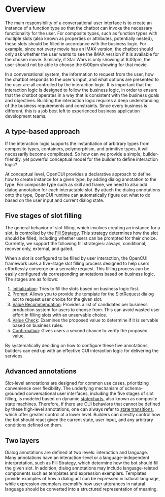 # Overview
The main responsibility of a conversational user interface is to create an instance of a function type so that the chatbot can invoke the necessary functionality for the user. For composite types, such as function types with multiple slots (also known as properties or attributes, potentially nested), these slots should be filled in accordance with the business logic. For example, since not every movie has an IMAX version, the chatbot should only ask whether the user wants to see the IMAX version if it is available for the chosen movie. Similarly, if Star Wars is only showing at 8:00pm, the user should not be able to choose the 6:00pm showing for that movie.

In a conversational system, the information to request from the user, how the chatbot responds to the user's input, and what options are presented to the user are all controlled by the interaction logic. It is important that the interaction logic is designed to follow the business logic, in order to ensure that the chatbot operates in a way that is consistent with the business goals and objectives. Building the interaction logic requires a deep understanding of the business requirements and constraints. Since every business is different, this is a job best left to experienced business application development teams.

## A type-based approach
If the interaction logic supports the instantiation of arbitrary types from composite types, containers, polymorphism, and primitive types, it will necessarily become complicated. So how can we provide a simple, builder-friendly, yet powerful conceptual model for the builder to define interaction logic?

At conceptual level, OpenCUI provides a declarative approach to define how to create instance for a given type, by adding dialog annotation to the type. For composite type such as skill and frame, we need to also add dialog annotation for each interactable slot. By attach the dialog annotations onto the type, OpenCUI runtime can automatically figure out what to do based on the user input and current dialog state.

## Five stages of slot filling
The general behavior of slot filling, which involves creating an instance for a slot, is controlled by the [Fill Strategy](../reference/annotations/fillstrategy.md). This strategy determines how the slot should be filled, including whether users can be prompted for their choice. Currently, we support the following fill strategies: always, conditional, recover only, external, and gated.

When a slot is configured to be filled by user interaction, the OpenCUI framework uses a five-stage slot filling process designed to help users effortlessly converge on a servable request. This filling process can be easily configured via corresponding annotations based on business logic. The stages are as follows:
1. [Initialization](../reference/annotations/init.md): Tries to fill the slots based on business logic first.
2. [Prompt](../reference/glossary.md#prompt): Allows you to provide the template for the SlotRequest dialog act to request user choice for the given slot.
3. [Value Recommendation](../reference/annotations/valuerec.md): Provides a list of candidates per business production system for users to choose from. This can avoid wasted user effort in filling slots with an unservable choice.
4. [Value Check](../reference/annotations/valuecheck.md): Examines the proposed value to determine if it is servable based on business rules.
5. [Confirmation](../reference/annotations/confirmation.md): Gives users a second chance to verify the proposed value.

By systematically deciding on how to configure these five annotations, builders can end up with an effective CUI interaction logic for delivering the services. 

## Advanced annotations
Slot-level annotations are designed for common use cases, prioritizing convenience over flexibility. The underlying mechanism of schema-grounded conversational user interfaces, including the five stages of slot filling, is modeled based on dynamic [statecharts](https://statecharts.dev/), also known as composite state machines. Therefore, if there are CUI behaviors that cannot be defined by these high-level annotations, one can always refer to [state transitions](../reference/annotations/transition.md), which offer greater control at a lower level. Builders can directly control how the bot should react given the current state, user input, and any arbitrary conditions defined on them.

## Two layers
Dialog annotations are defined at two levels: interaction and language. Many annotations have an interaction-level or a language-independent interpretation, such as Fill Strategy, which determine how the bot should fill the given slot. In addition, dialog annotations may include language-related components such as templates and expression exemplars. Templates provide examples of how a dialog act can be expressed in natural language, while expression exemplars exemplify how user utterances in natural language should be converted into a structured representation of meaning.